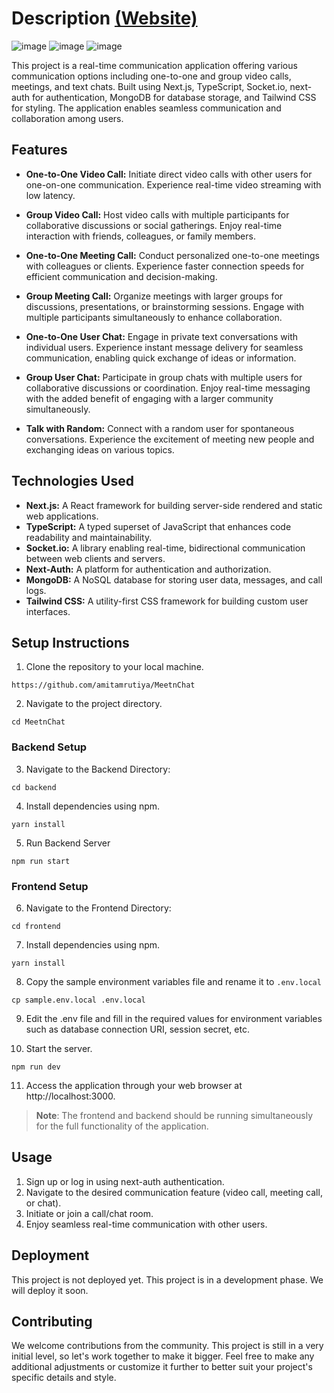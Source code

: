 # Description [(Website)](https://meetn-chat.vercel.app/)

![image](https://github.com/amitamrutiya2210/MeetnChat/assets/91112485/1da19f87-2ac0-4180-b1b8-85acd9904163)
![image](https://github.com/amitamrutiya2210/MeetnChat/assets/91112485/a371ca16-6976-4bfd-b81e-206f6b4f89b2)
![image](https://github.com/amitamrutiya2210/MeetnChat/assets/91112485/e7c39377-bec2-45ea-9a8e-7fcd6c14a23f)


This project is a real-time communication application offering various communication options including one-to-one and group video calls, meetings, and text chats. Built using Next.js, TypeScript, Socket.io, next-auth for authentication, MongoDB for database storage, and Tailwind CSS for styling. The application enables seamless communication and collaboration among users.

## Features

- **One-to-One Video Call:** Initiate direct video calls with other users for one-on-one communication. Experience real-time video streaming with low latency.

- **Group Video Call:** Host video calls with multiple participants for collaborative discussions or social gatherings. Enjoy real-time interaction with friends, colleagues, or family members.

- **One-to-One Meeting Call:** Conduct personalized one-to-one meetings with colleagues or clients. Experience faster connection speeds for efficient communication and decision-making.

- **Group Meeting Call:** Organize meetings with larger groups for discussions, presentations, or brainstorming sessions. Engage with multiple participants simultaneously to enhance collaboration.

- **One-to-One User Chat:** Engage in private text conversations with individual users. Experience instant message delivery for seamless communication, enabling quick exchange of ideas or information.

- **Group User Chat:** Participate in group chats with multiple users for collaborative discussions or coordination. Enjoy real-time messaging with the added benefit of engaging with a larger community simultaneously.

- **Talk with Random:** Connect with a random user for spontaneous conversations. Experience the excitement of meeting new people and exchanging ideas on various topics.


## Technologies Used

- **Next.js:** A React framework for building server-side rendered and static web applications.
- **TypeScript:** A typed superset of JavaScript that enhances code readability and maintainability.
- **Socket.io:** A library enabling real-time, bidirectional communication between web clients and servers.
- **Next-Auth:** A platform for authentication and authorization.
- **MongoDB:** A NoSQL database for storing user data, messages, and call logs.
- **Tailwind CSS:** A utility-first CSS framework for building custom user interfaces.

## Setup Instructions

1. Clone the repository to your local machine.
```
https://github.com/amitamrutiya/MeetnChat
```

2. Navigate to the project directory.
```
cd MeetnChat
```

### Backend Setup

3. Navigate to the Backend Directory:
```
cd backend
```

4. Install dependencies using npm.
```
yarn install
```

5. Run Backend Server
```
npm run start
```

### Frontend Setup

6. Navigate to the Frontend Directory:
```
cd frontend
```

7. Install dependencies using npm.
```
yarn install
```

8. Copy the sample environment variables file and rename it to `.env.local`
```
cp sample.env.local .env.local
```

9. Edit the .env file and fill in the required values for environment variables such as database
connection URI, session secret, etc.

10. Start the server.
```
npm run dev
```

11. Access the application through your web browser at http://localhost:3000.

> **Note**: The frontend and backend should be running simultaneously for the full functionality of the application.

## Usage
1. Sign up or log in using next-auth authentication.
2. Navigate to the desired communication feature (video call, meeting call, or chat).
3. Initiate or join a call/chat room.
4. Enjoy seamless real-time communication with other users.

## Deployment
This project is not deployed yet. This project is in a development phase. We will deploy it soon.

## Contributing
We welcome contributions from the community. This project is still in a very initial level, so let's work together to make it bigger. Feel free to make any additional adjustments or customize it further to better suit your project's specific details and style.
